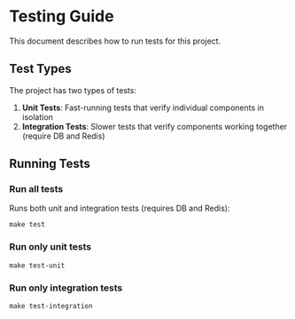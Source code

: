 # Testing Guide

This document describes how to run tests for this project.

## Test Types

The project has two types of tests:

1. **Unit Tests**: Fast-running tests that verify individual components in isolation
2. **Integration Tests**: Slower tests that verify components working together (require DB and Redis)

## Running Tests

### Run all tests
Runs both unit and integration tests (requires DB and Redis):
```
make test
```

### Run only unit tests
```
make test-unit
```

### Run only integration tests
```
make test-integration
```

